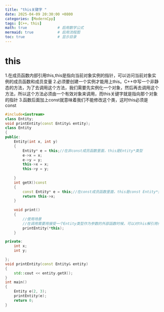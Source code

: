 ```yaml
---
title: "this关键字 "
date: 2025-04-09 20:30:00 +0800
categories: [ModernCpp]
tags: [C++，this]
math: true              # 启用数学公式
mermaid: true           # 启用流程图
toc: true               # 显示目录
---
```

# this
1.在成员函数内部引用this,this是指向当前对象实例的指针，可以访问当前对象实例的成员函数和成员变量
2.必须要创建一个实例才能用上this。C++中写一个非静态的方法，为了去调用这个方法，我们需要先实例化一个对象，然后再去调用这个方法，所以这个方法必须由一个有效对象来调用，而this关键字就是指向那个对象的指针
3.函数后面加上const就意味着我们不能修改这个类，这时this必须是const
```cpp
#include<iostream>
class Entity;
void printEntity(const Entity& entity);
class Entity
{
public:
	Entity(int x, int y)
	{
		Entity* e = this;//在非const成员函数里面，this是Entity*类型
		e->x = x;
		e->y = y;
		this->x = x;
		this->y = y;
		
	}
	int getX()const
	{
		const Entity* e = this;//在const成员函数里面，this是const Entity*类型或者const Entity* const 类型
		return this->x;
	}
	
	void print()
	{
		//使用场景
		//在调用需要用接受一个Entity类型作为参数的外部函数时候，可以对this解引用传参
		printEntity(*this);
	}

private:
	int x;
	int y;

};
void printEntity(const Entity& entity)
{
	std::cout << entity.getX();
}
int main()
{
	Entity e(2, 3);
	printEntity(e); 
	return 0;
}
```
